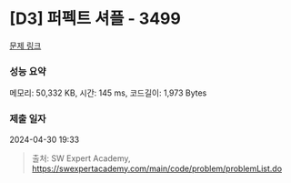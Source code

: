 # [D3] 퍼펙트 셔플 - 3499 

[문제 링크](https://swexpertacademy.com/main/code/problem/problemDetail.do?contestProbId=AWGsRbk6AQIDFAVW) 

### 성능 요약

메모리: 50,332 KB, 시간: 145 ms, 코드길이: 1,973 Bytes

### 제출 일자

2024-04-30 19:33



> 출처: SW Expert Academy, https://swexpertacademy.com/main/code/problem/problemList.do
